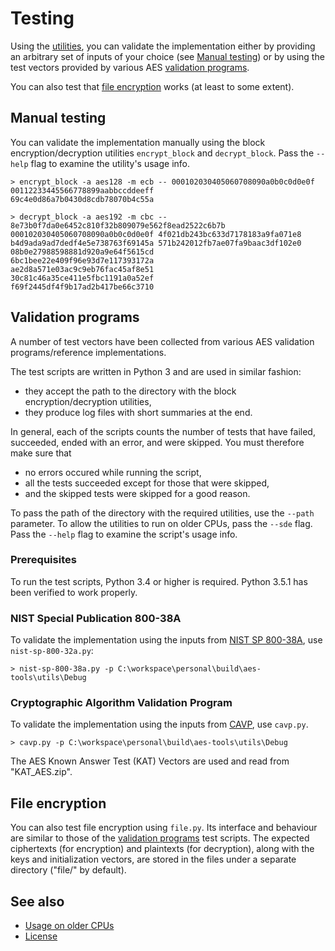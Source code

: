 Testing
=======

Using the [utilities], you can validate the implementation either by providing
an arbitrary set of inputs of your choice (see [Manual testing]) or by using
the test vectors provided by various AES [validation programs].

You can also test that [file encryption] works (at least to some extent).

[utilities]: ../utils/README.md
[Manual testing]: #manual-testing
[validation programs]: #validation-programs
[file encryption]: #file-encryption

Manual testing
--------------

You can validate the implementation manually using the block
encryption/decryption utilities `encrypt_block` and `decrypt_block`.
Pass the `--help` flag to examine the utility's usage info.

```
> encrypt_block -a aes128 -m ecb -- 000102030405060708090a0b0c0d0e0f 00112233445566778899aabbccddeeff
69c4e0d86a7b0430d8cdb78070b4c55a
```

```
> decrypt_block -a aes192 -m cbc -- 8e73b0f7da0e6452c810f32b809079e562f8ead2522c6b7b 000102030405060708090a0b0c0d0e0f 4f021db243bc633d7178183a9fa071e8 b4d9ada9ad7dedf4e5e738763f69145a 571b242012fb7ae07fa9baac3df102e0 08b0e27988598881d920a9e64f5615cd
6bc1bee22e409f96e93d7e117393172a
ae2d8a571e03ac9c9eb76fac45af8e51
30c81c46a35ce411e5fbc1191a0a52ef
f69f2445df4f9b17ad2b417be66c3710
```

Validation programs
-------------------

A number of test vectors have been collected from various AES validation
programs/reference implementations.

The test scripts are written in Python 3 and are used in similar fashion:

* they accept the path to the directory with the block encryption/decryption
utilities,
* they produce log files with short summaries at the end.

In general, each of the scripts counts the number of tests that have failed,
succeeded, ended with an error, and were skipped.
You must therefore make sure that

* no errors occured while running the script,
* all the tests succeeded except for those that were skipped,
* and the skipped tests were skipped for a good reason.

To pass the path of the directory with the required utilities, use the `--path`
parameter.
To allow the utilities to run on older CPUs, pass the `--sde` flag.
Pass the `--help` flag to examine the script's usage info.

### Prerequisites

To run the test scripts, Python 3.4 or higher is required.
Python 3.5.1 has been verified to work properly.

### NIST Special Publication 800-38A

To validate the implementation using the inputs from [NIST SP 800-38A], use
`nist-sp-800-32a.py`:

```
> nist-sp-800-38a.py -p C:\workspace\personal\build\aes-tools\utils\Debug
```

[NIST SP 800-38A]: http://csrc.nist.gov/publications/nistpubs/800-38a/sp800-38a.pdf

### Cryptographic Algorithm Validation Program

To validate the implementation using the inputs from [CAVP], use `cavp.py`.

```
> cavp.py -p C:\workspace\personal\build\aes-tools\utils\Debug
```

The AES Known Answer Test (KAT) Vectors are used and read from "KAT_AES.zip".

[CAVP]: http://csrc.nist.gov/groups/STM/cavp/

File encryption
---------------

You can also test file encryption using `file.py`.
Its interface and behaviour are similar to those of the [validation programs]
test scripts.
The expected ciphertexts (for encryption) and plaintexts (for decryption),
along with the keys and initialization vectors, are stored in the files under
a separate directory ("file/" by default).

See also
--------

* [Usage on older CPUs]
* [License]

[Usage on older CPUs]: ../README.md#usage-on-older-cpus
[License]: ../README.md#license
